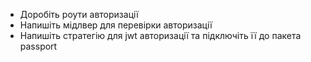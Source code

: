 - Доробіть роути авторизації
- Напишіть мідлвер для перевірки авторизації
- Напишіть стратегію для jwt авторизації та підключіть її до пакета passport
